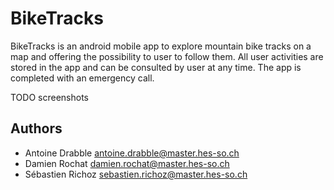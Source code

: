 # BikeTracks

BikeTracks is an android mobile app to explore mountain bike tracks on a map and offering the possibility to user to follow them.
All user activities are stored in the app and can be consulted by user at any time. The app is completed with an emergency call.

TODO screenshots

## Authors
- Antoine Drabble <antoine.drabble@master.hes-so.ch>
- Damien Rochat <damien.rochat@master.hes-so.ch>
- Sébastien Richoz <sebastien.richoz@master.hes-so.ch>
